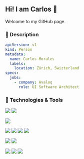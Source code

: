 ## Hi! I am Carlos 👋

Welcome to my GitHub page.

### 📖 Description

```yaml
apiVersion: v1
kind: Person
metadata:
  name: Carlos Morales
  labels:
    location: Zürich, Swizterland
specs:
  jobs:
    - company: Avaloq
      role: UI Software Architect
```

### 🔧 Technologies & Tools

![](https://img.shields.io/badge/OS-Mac-blue?style=flat&logo=apple&color=6aa6f8)
![](https://img.shields.io/badge/OS-Linux-blue?style=flat&logo=linux&logoColor=white&color=6aa6f8)

![](https://img.shields.io/badge/Editor-VS_Code-blue?style=flat&logo=visual-studio-code&logoColor=white&color=6aa6f8)

![](https://img.shields.io/badge/Code-JavaScript-blue?style=flat&logo=javascript&logoColor=white&color=6aa6f8)
![](https://img.shields.io/badge/Code-TypeScript-blue?style=flat&logo=typescript&logoColor=white&color=6aa6f8)
![](https://img.shields.io/badge/Code-Python-blue?style=flat&logo=python&logoColor=white&color=6aa6f8)
![](https://img.shields.io/badge/Code-Java-blue?style=flat&logo=java&logoColor=white&color=6aa6f8)

![](https://img.shields.io/badge/Cloud-GCP-blue?style=flat&logo=googlecloud&logoColor=white&color=6aa6f8)
![](https://img.shields.io/badge/Cloud-AWS-blue?style=flat&logo=amazonaws&logoColor=white&color=6aa6f8)

![](https://img.shields.io/badge/Shell-Bash-blue?style=flat&logo=gnu-bash&logoColor=white&color=6aa6f8)
![](https://img.shields.io/badge/Tools-Docker-blue?style=flat&logo=docker&logoColor=white&color=6aa6f8)
![](https://img.shields.io/badge/Tools-Kubernetes-blue?style=flat&logo=kubernetes&logoColor=white&color=6aa6f8)
